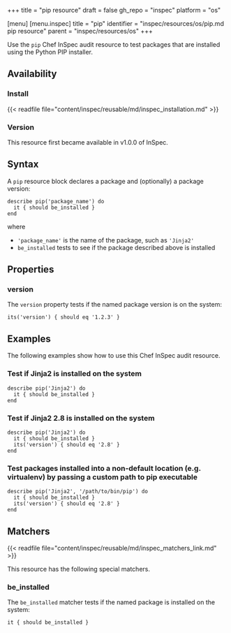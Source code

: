 +++
title = "pip resource"
draft = false
gh_repo = "inspec"
platform = "os"

[menu]
  [menu.inspec]
    title = "pip"
    identifier = "inspec/resources/os/pip.md pip resource"
    parent = "inspec/resources/os"
+++

Use the `pip` Chef InSpec audit resource to test packages that are installed using the Python PIP installer.

## Availability

### Install

{{< readfile file="content/inspec/reusable/md/inspec_installation.md" >}}

### Version

This resource first became available in v1.0.0 of InSpec.

## Syntax

A `pip` resource block declares a package and (optionally) a package version:

    describe pip('package_name') do
      it { should be_installed }
    end

where

- `'package_name'` is the name of the package, such as `'Jinja2'`
- `be_installed` tests to see if the package described above is installed

## Properties

### version

The `version` property tests if the named package version is on the system:

    its('version') { should eq '1.2.3' }

## Examples

The following examples show how to use this Chef InSpec audit resource.

### Test if Jinja2 is installed on the system

    describe pip('Jinja2') do
      it { should be_installed }
    end

### Test if Jinja2 2.8 is installed on the system

    describe pip('Jinja2') do
      it { should be_installed }
      its('version') { should eq '2.8' }
    end

### Test packages installed into a non-default location (e.g. virtualenv) by passing a custom path to pip executable

    describe pip('Jinja2', '/path/to/bin/pip') do
      it { should be_installed }
      its('version') { should eq '2.8' }
    end

## Matchers

{{< readfile file="content/inspec/reusable/md/inspec_matchers_link.md" >}}

This resource has the following special matchers.

### be_installed

The `be_installed` matcher tests if the named package is installed on the system:

    it { should be_installed }

